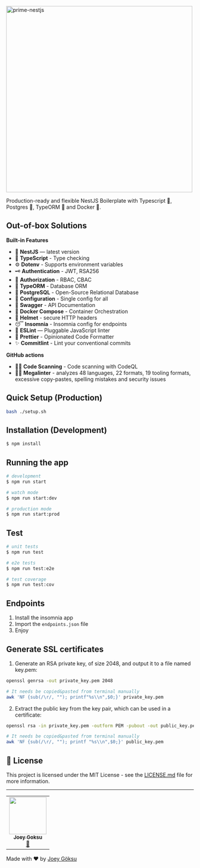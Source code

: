 <p align="left">
  <img src="./showcase/prime-nestjs.jpg" width="500" alt="prime-nestjs">
</p>

Production-ready and flexible NestJS Boilerplate with Typescript 🌃, Postgres 👾, TypeORM 🥷 and Docker 🐳.

## Out-of-box Solutions

**Built-in Features**

- 📱 **NestJS** — latest version
- 🎉 **TypeScript** - Type checking
- ⚙️ **Dotenv** - Supports environment variables
- 🗝 **Authentication** - JWT, RSA256
- 🏬 **Authorization** - RBAC, CBAC
- 🏪 **TypeORM** - Database ORM
- 🏪 **PostgreSQL** - Open-Source Relational Database
- 🧠 **Configuration** - Single config for all
- 📃 **Swagger** - API Documentation
- 🐳 **Docker Compose** - Container Orchestration
- 🔐 **Helmet** - secure HTTP headers
- 😴 **Insomnia** - Insomnia config for endpoints
- 📏 **ESLint** — Pluggable JavaScript linter
- 💖 **Prettier** - Opinionated Code Formatter
- ✨ **Commitlint** - Lint your conventional commits

**GitHub actions**

- 🕵️‍♂️ **Code Scanning** - Code scanning with CodeQL
- 🕵️‍♂️ **Megalinter** - analyzes 48 languages, 22 formats, 19 tooling formats, excessive copy-pastes, spelling mistakes and security issues

## Quick Setup (Production)

```bash
bash ./setup.sh
```

## Installation (Development)

```bash
$ npm install
```

## Running the app

```bash
# development
$ npm run start

# watch mode
$ npm run start:dev

# production mode
$ npm run start:prod
```

## Test

```bash
# unit tests
$ npm run test

# e2e tests
$ npm run test:e2e

# test coverage
$ npm run test:cov
```

## Endpoints

1. Install the insomnia app
2. Import the `endpoints.json` file
3. Enjoy

## Generate SSL certificates

1.  Generate an RSA private key, of size 2048, and output it to a file named key.pem:

```bash
openssl genrsa -out private_key.pem 2048
```

```bash
# It needs be copied&pasted from terminal manually
awk 'NF {sub(/\r/, ""); printf"%s\\n",$0;}' private_key.pem
```

2.  Extract the public key from the key pair, which can be used in a certificate:

```bash
openssl rsa -in private_key.pem -outform PEM -pubout -out public_key.pem
```

```bash
# It needs be copied&pasted from terminal manually
awk 'NF {sub(/\r/, ""); printf "%s\\n",$0;}' public_key.pem
```

## 📝 License

This project is licensed under the MIT License - see the [LICENSE.md](LICENSE.md) file for more information.

<!-- ## 🌸 Built with template -->

---

<!-- ALL-CONTRIBUTORS-LIST:START - Do not remove or modify this section -->

<table>
  <tr>
    <td align="center"><a href="https://joeygoksu.com"><img src="https://avatars.githubusercontent.com/u/6523823?v=3?s=100" width="100px;" alt=""/><br /><sub><b>Joey Goksu</b></sub></a><br />
    <a href="https://joeygoksu.com/aboutme" title="About me">📖</a>
    </td>
</table>

<!-- ALL-CONTRIBUTORS-LIST:END -->

Made with ♥ by <a href="https://joeygoksu.com/">Joey Göksu</a>
